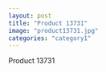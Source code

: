 ```yaml
---
layout: post
title: "Product 13731"
image: "product13731.jpg"
categories: "category1"
---
```

Product 13731
